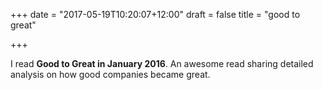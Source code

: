+++
date = "2017-05-19T10:20:07+12:00"
draft = false
title = "good to great"

+++

I read **Good to Great in January 2016**. An awesome read sharing detailed analysis on how good companies became great.
